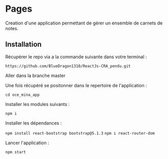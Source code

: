 # Pages

Creation d'une application permettant de gérer un ensemble de carnets de notes.

## Installation

Récupérer le repo via a la commande suivante dans votre terminal :

`https://github.com/BlueDragon1310/ReactJs-CRA_pendu.git`

Aller dans la branche master

Une fois récupéré se positonner dans le repertoire de l'application :

`cd oce_mina_app`

Installer les modules suivants :

`npm i`

Installer les dépendances :

`npm install react-bootstrap bootstrap@5.1.3`
`npm i react-router-dom`

Lancer l'application :

`npm start`

